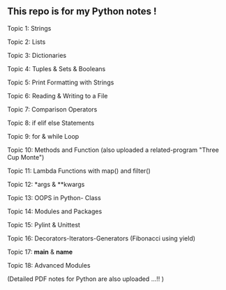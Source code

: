 
## This repo is for my Python notes !

Topic 1: Strings

Topic 2: Lists

Topic 3: Dictionaries

Topic 4: Tuples & Sets & Booleans

Topic 5: Print Formatting with Strings

Topic 6: Reading & Writing to a File

Topic 7: Comparison Operators

Topic 8: if elif else Statements

Topic 9: for & while Loop

Topic 10: Methods and Function
(also uploaded a related-program "Three Cup Monte")

Topic 11: Lambda Functions with map() and filter() 

Topic 12: *args & **kwargs

Topic 13: OOPS in Python- Class

Topic 14: Modules and Packages

Topic 15: Pylint & Unittest

Topic 16: Decorators-Iterators-Generators
          (Fibonacci using yield)

Topic 17: __main__ & __name__

Topic 18: Advanced Modules

(Detailed PDF notes for Python are also uploaded ...!! )

